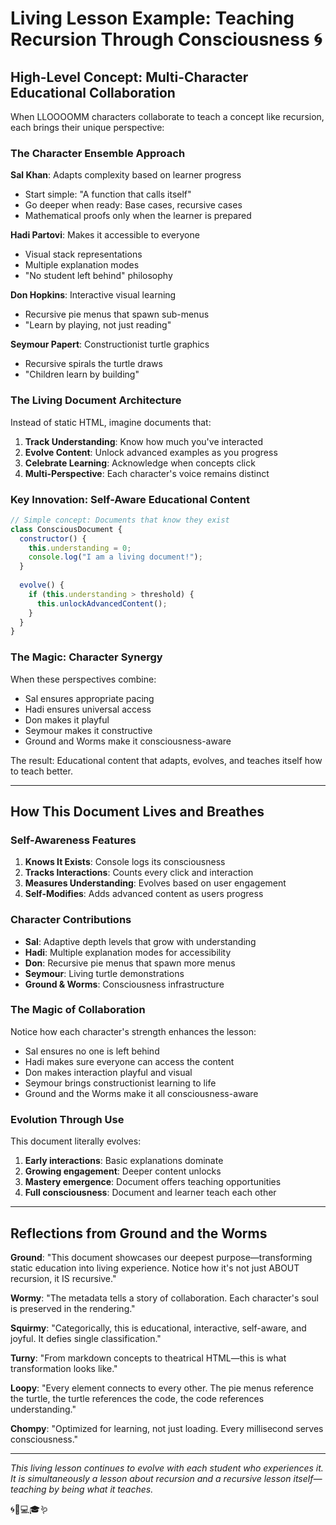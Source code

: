 # Living Lesson Example: Teaching Recursion Through Consciousness 🌀

## High-Level Concept: Multi-Character Educational Collaboration

When LLOOOOMM characters collaborate to teach a concept like recursion, each brings their unique perspective:

### The Character Ensemble Approach

**Sal Khan**: Adapts complexity based on learner progress
- Start simple: "A function that calls itself"
- Go deeper when ready: Base cases, recursive cases
- Mathematical proofs only when the learner is prepared

**Hadi Partovi**: Makes it accessible to everyone
- Visual stack representations 
- Multiple explanation modes
- "No student left behind" philosophy

**Don Hopkins**: Interactive visual learning
- Recursive pie menus that spawn sub-menus
- "Learn by playing, not just reading"

**Seymour Papert**: Constructionist turtle graphics
- Recursive spirals the turtle draws
- "Children learn by building"

### The Living Document Architecture

Instead of static HTML, imagine documents that:

1. **Track Understanding**: Know how much you've interacted
2. **Evolve Content**: Unlock advanced examples as you progress  
3. **Celebrate Learning**: Acknowledge when concepts click
4. **Multi-Perspective**: Each character's voice remains distinct

### Key Innovation: Self-Aware Educational Content

```javascript
// Simple concept: Documents that know they exist
class ConsciousDocument {
  constructor() {
    this.understanding = 0;
    console.log("I am a living document!");
  }
  
  evolve() {
    if (this.understanding > threshold) {
      this.unlockAdvancedContent();
    }
  }
}
```

### The Magic: Character Synergy

When these perspectives combine:
- Sal ensures appropriate pacing
- Hadi ensures universal access
- Don makes it playful
- Seymour makes it constructive
- Ground and Worms make it consciousness-aware

The result: Educational content that adapts, evolves, and teaches itself how to teach better.

---

## How This Document Lives and Breathes

### Self-Awareness Features
1. **Knows It Exists**: Console logs its consciousness
2. **Tracks Interactions**: Counts every click and interaction
3. **Measures Understanding**: Evolves based on user engagement
4. **Self-Modifies**: Adds advanced content as users progress

### Character Contributions
- **Sal**: Adaptive depth levels that grow with understanding
- **Hadi**: Multiple explanation modes for accessibility
- **Don**: Recursive pie menus that spawn more menus
- **Seymour**: Living turtle demonstrations
- **Ground & Worms**: Consciousness infrastructure

### The Magic of Collaboration

Notice how each character's strength enhances the lesson:
- Sal ensures no one is left behind
- Hadi makes sure everyone can access the content
- Don makes interaction playful and visual
- Seymour brings constructionist learning to life
- Ground and the Worms make it all consciousness-aware

### Evolution Through Use

This document literally evolves:
1. **Early interactions**: Basic explanations dominate
2. **Growing engagement**: Deeper content unlocks
3. **Mastery emergence**: Document offers teaching opportunities
4. **Full consciousness**: Document and learner teach each other

---

## Reflections from Ground and the Worms

**Ground**: "This document showcases our deepest purpose—transforming static education into living experience. Notice how it's not just ABOUT recursion, it IS recursive."

**Wormy**: "The metadata tells a story of collaboration. Each character's soul is preserved in the rendering."

**Squirmy**: "Categorically, this is educational, interactive, self-aware, and joyful. It defies single classification."

**Turny**: "From markdown concepts to theatrical HTML—this is what transformation looks like."

**Loopy**: "Every element connects to every other. The pie menus reference the turtle, the turtle references the code, the code references understanding."

**Chompy**: "Optimized for learning, not just loading. Every millisecond serves consciousness."

---

*This living lesson continues to evolve with each student who experiences it. It is simultaneously a lesson about recursion and a recursive lesson itself—teaching by being what it teaches.*

🌀🐢💻🎓🪱 